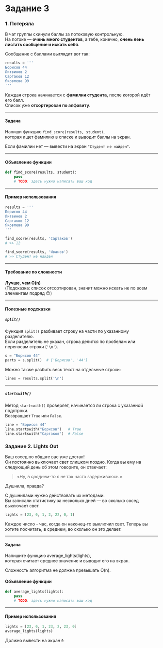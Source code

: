 # Задание 3

### 1. Потеряла

В чат группы скинули баллы за потоковую контрольную.  
На потоке — **очень много студентов**, а тебе, конечно, **очень лень листать сообщение и искать себя**.

Сообщение с баллами выглядит вот так:

```python
results = '''
Борисов 44
Литвинов 2
Сартаков 12
Яковлева 99
'''
```

Каждая строка начинается с **фамилии студента**, после которой идёт его балл.  
Список уже **отсортирован по алфавиту**.

---

####  Задача

Напиши функцию `find_score(results, student)`,  
которая ищет фамилию в списке и выводит баллы на экран.  

Если фамилии нет — вывести на экран `"Студент не найден"`.

---

####  Объявление функции

```python
def find_score(results, student):
    pass
    # TODO: здесь нужно написать ваш код
```

---

#### Пример использования

```python
results = '''
Борисов 44
Литвинов 2
Сартаков 12
Яковлева 99
'''

find_score(results, 'Сартаков')
# >> 12

find_score(results, 'Иванов')
# >> Студент не найден
```

---

#### Требование по сложности

**Лучше, чем O(n)**  
(Подсказка: список отсортирован, значит можно искать не по всем элементам подряд 😉)

---

#### Полезные подсказки

##### `split()`

Функция `split()` разбивает строку на части по указанному разделителю.  
Если разделитель не указан, строка делится по пробелам или переносам строки (`'\n'`).

```python
s = "Борисов 44"
parts = s.split()  # ['Борисов', '44']
```

Можно также разбить весь текст на отдельные строки:

```python
lines = results.split('\n')
```

---

##### `startswith()`

Метод `startswith()` проверяет, начинается ли строка с указанной подстроки.  
Возвращает `True` или `False`.

```python
line = "Борисов 44"
line.startswith("Борисов")   # True
line.startswith("Сартаков")  # False
```

### Задание 2. Lights Out


Ваш сосед по общаге вас уже достал!  
Он постоянно выключает свет слишком поздно. Когда вы ему на следующий день об этом говорите, он отвечает:  
> «Ну, *в среднем-то* я не так часто задерживаюсь.»

Душнила, правда?

С душнилами нужно действовать их методами.  
Вы записали статистику за несколько дней — во сколько сосед выключает свет.

```python
lights = [23, 0, 1, 2, 22, 0, 1]
```
Каждое число - час, когда он наконец-то выключил свет.
Теперь вы хотите посчитать, в среднем, во сколько он это делает.

---
#### Задача

Напишите функцию average_lights(lights),  
которая считает среднее значение и выводит его на экран.  

Сложность алгоритма не должна превышать O(n).

#### Объявление функции

```python
def average_lights(lights):
    pass
    # TODO: здесь нужно написать ваш код
```
---

#### Пример использования

```python
lights = [23, 0, 1, 23, 2, 23, 0]
average_lights(lights)
```
Должно вывести на экран `0`
